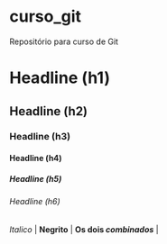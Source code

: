 # curso_git
Repositório para curso de Git

# Headline (h1)
## Headline (h2)
### Headline (h3)
#### Headline (h4)
##### Headline (h5)
###### Headline (h6)

*Italico* |
**Negrito** |
**Os dois _combinados_** |
